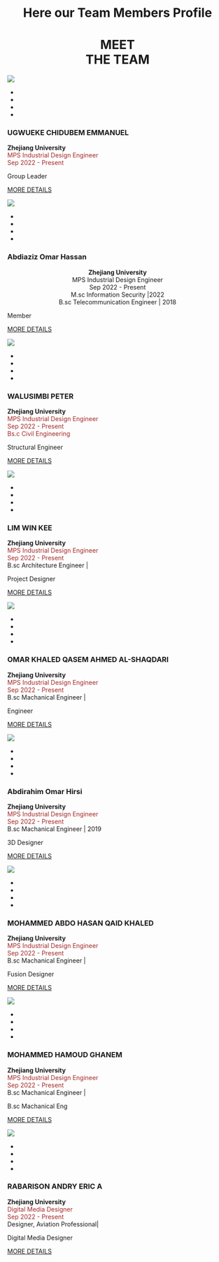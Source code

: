 <h1 align="center"> Here our Team Members Profile </h1>

<div class="demo">
        <div class="container">
            <div class="row text-center">
               <h1 align ="Center"> MEET <br> THE TEAM </h1>
            </div>

<div class="row">
                <div class="col-md-4 col-sm-6">
                    <div class="our-team">
                        <div class="pic">
                            <img src="img/share.jpg">
                            <ul class="social">
                                <li><a href="#" class="fab fa-facebook"></a></li>
                                <li><a href="#" class="fab fa-google-plus"></a></li>
                                <li><a href="#" class="fab fa-instagram"></a></li>
                                <li><a href="#" class="fab fa-linkedin"></a></li>
                            </ul>
                        </div>
                        <div class="team-content">
                            <h3 class="title">UGWUEKE CHIDUBEM EMMANUEL </h3>
                            <p style="text-align:left;">
                            <b>Zhejiang University </b><br>
                            <span style="color:brown;">
                            MPS Industrial Design Engineer <br>
                            Sep 2022 - Present <br>
                            </span>
                                </p>
                            <span class="post">Group Leader</span>                       
                             

[MORE DETAILS](AboutUs/AUGY.md)                                                                               
                        </div>
                    </div>
                </div>
                


<div class="col-md-4 col-sm-6">
                    <div class="our-team">
                        <div class="pic">
                            <img src="img/new.png">
                            <ul class="social">
                                <li><a href="https://www.linkedin.com/in/abdiaziz-omar-hassan-359745b4/" class="fab fa-facebook"></a></li>
                                <li><a href="#" class="fab fa-google-plus"></a></li>
                                <li><a href="#" class="fab fa-instagram"></a></li>
                                <li><a href="https://www.facebook.com/bincmar" class="fab fa-linkedin"></a></li>
                            </ul>
                        </div>
                        <div class="team-content">
                            <h3 class="title">Abdiaziz Omar Hassan</h3>
                            <p style="text-align:center;">
                            <b>Zhejiang University </b><br>
                            MPS Industrial Design Engineer <br>
                         Sep 2022 - Present <br>
                         </span>
                         M.sc Information Security |2022 <br>
                         B.sc Telecommunication Engineer | 2018
                         </p>
                            <span class="post">Member</span>


[MORE DETAILS](AboutUs/Mahir.md)
                        </div>
                    </div>
                </div>

<div class="col-md-4 col-sm-6">
                    <div class="our-team">
                        <div class="pic">
                            <img src="img/WeChat Image_202211042346512.jpg">
                            <ul class="social">
                                <li><a href="#" class="fab fa-facebook"></a></li>
                                <li><a href="#" class="fab fa-google-plus"></a></li>
                                <li><a href="#" class="fab fa-instagram"></a></li>
                                <li><a href="#" class="fab fa-linkedin"></a></li>
                            </ul>
                        </div>
                        <div class="team-content">
                            <h3 class="title">WALUSIMBI PETER </h3>
                            <p style="text-align:left;">
                            <b>Zhejiang University </b><br>
                            <span style="color:brown;">
                            MPS Industrial Design Engineer <br>
                            Sep 2022 - Present <br>
                            Bs.c Civil Engineering
                            </span>
                                </p>
                            <span class="post">Structural Engineer</span>


[MORE DETAILS](AboutUs/Peter.md)
                        </div>
                    </div>
                </div>
            </div>
            <div class="row">
                <div class="col-md-4 col-sm-6">
                    <div class="our-team">
                        <div class="pic">
                            <img src="img/new.png">
                            <ul class="social">
                                <li><a href="#" class="fab fa-facebook"></a></li>
                                <li><a href="#" class="fab fa-google-plus"></a></li>
                                <li><a href="#" class="fab fa-instagram"></a></li>
                                <li><a href="#" class="fab fa-linkedin"></a></li>
                            </ul>
                        </div>
                        <div class="team-content">
                            <h3 class="title">LIM WIN KEE</h3>
                             <b>Zhejiang University </b><br>
                             <span style="color:brown;">
                          MPS Industrial Design Engineer <br>
                           Sep 2022 - Present <br>
                          </span>
                          B.sc Architecture Engineer | 
                           </p>
                            <span class="post">Project Designer</span>


[MORE DETAILS](AboutUs/Winke.md)
                        </div>
                    </div>
                </div>

<div class="col-md-4 col-sm-6">
                    <div class="our-team">
                        <div class="pic">
                            <img src="img/khaled.jpg">
                            <ul class="social">
                                <li><a href="#" class="fab fa-facebook"></a></li>
                                <li><a href="#" class="fab fa-google-plus"></a></li>
                                <li><a href="#" class="fab fa-instagram"></a></li>
                                <li><a href="#" class="fab fa-linkedin"></a></li>
                            </ul>
                        </div>
                        <div class="team-content">
                            <h3 class="title">OMAR KHALED QASEM AHMED AL-SHAQDARI </h3>
                            <p style="text-align:left;">
                            <b>Zhejiang University </b><br>
                          <span style="color:brown;">
                          MPS Industrial Design Engineer <br>
                          Sep 2022 - Present <br>
                          </span>
                          B.sc Machanical Engineer |
                           </p>
                            <span class="post">Engineer</span>


[MORE DETAILS](AboutUs/khaled.md)
                        </div>
                    </div>
                </div>

<div class="col-md-4 col-sm-6">
                    <div class="our-team">
                        <div class="pic">
                            <img src="img/hirsi.jpg">
                            <ul class="social">
                                <li><a href="#" class="fab fa-facebook"></a></li>
                                <li><a href="#" class="fab fa-google-plus"></a></li>
                                <li><a href="#" class="fab fa-instagram"></a></li>
                                <li><a href="#" class="fab fa-linkedin"></a></li>
                            </ul>
                        </div>
                        <div class="team-content">
                            <h3 class="title">Abdirahim Omar Hirsi </h3>
                          <p style="text-align:left;">
                          <b>Zhejiang University </b><br>
                          <span style="color:brown;">
                          MPS Industrial Design Engineer <br>
                          Sep 2022 - Present <br>
                           </span>
                           B.sc Machanical Engineer | 2019
                          </p>
                            <span class="post">3D Designer</span>


[MORE DETAILS](AboutUs/Hirsi.md)
                        </div>
                    </div>
                </div>
            </div>
            <div class="row">
                <div class="col-md-4 col-sm-6">
                    <div class="our-team">
                        <div class="pic">
                            <img src="img/new.png">
                            <ul class="social">
                                <li><a href="#" class="fab fa-facebook"></a></li>
                                <li><a href="#" class="fab fa-google-plus"></a></li>
                                <li><a href="#" class="fab fa-instagram"></a></li>
                                <li><a href="#" class="fab fa-linkedin"></a></li>
                            </ul>
                        </div>
                        <div class="team-content">
                            <h3 class="title">MOHAMMED ABDO HASAN QAID KHALED </h3>
                          <p style="text-align:left;">
                          <b>Zhejiang University </b><br>
                          <span style="color:brown;">
                          MPS Industrial Design Engineer <br>
                           Sep 2022 - Present <br>
                           </span>
                          B.sc Machanical Engineer |
                          </p>
                            <span class="post">Fusion Designer</span>


[MORE DETAILS](AboutUs/qaid.md)
                        </div>
                    </div>
                </div>

<div class="col-md-4 col-sm-6">
                    <div class="our-team">
                        <div class="pic">
                            <img src="img/new.png">
                            <ul class="social">
                                <li><a href="#" class="fab fa-facebook"></a></li>
                                <li><a href="#" class="fab fa-google-plus"></a></li>
                                <li><a href="#" class="fab fa-instagram"></a></li>
                                <li><a href="#" class="fab fa-linkedin"></a></li>
                            </ul>
                        </div>
                        <div class="team-content">
                           <h3 class="title">MOHAMMED HAMOUD GHANEM </h3>
                          <p style="text-align:left;">
                          <b>Zhejiang University </b><br>
                           <span style="color:brown;">
                          MPS Industrial Design Engineer <br>
                          Sep 2022 - Present <br>
                          </span>
                          B.sc Machanical Engineer |
                          </p>
                            <span class="post">B.sc Machanical Eng</span>


[MORE DETAILS](AboutUs/weal.md)
                        </div>
                    </div>
                </div>

<div class="col-md-4 col-sm-6">
                    <div class="our-team">
                        <div class="pic">
                            <img src="img/Eric-Team4.png">
                            <ul class="social">
                                <li><a href="#" class="fab fa-facebook"></a></li>
                                <li><a href="#" class="fab fa-google-plus"></a></li>
                                <li><a href="#" class="fab fa-instagram"></a></li>
                                <li><a href="#" class="fab fa-linkedin"></a></li>
                            </ul>
                        </div>
                        <div class="team-content">
                            <h3 class="title">RABARISON ANDRY ERIC A </a></h3>
                          <p style="text-align:left;">
                          <b>Zhejiang University </b><br>
                          <span style="color:brown;">
                          Digital Media Designer<br>
                          Sep 2022 - Present <br>
                          </span>
                          Designer, Aviation Professional|
                          </p> 
                            <span class="post">Digital Media Designer</span>



[MORE DETAILS](AboutUs/Andry.md)
                        </div>
                    </div>
                </div>
            </div>
        </div>
    </div>

 

